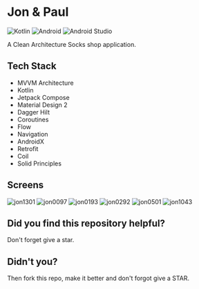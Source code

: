 # Jon & Paul

![Kotlin](https://img.shields.io/badge/kotlin-%230095D5.svg?style=for-the-badge&logo=kotlin&logoColor=white)
![Android](https://img.shields.io/badge/Android-3DDC84?style=for-the-badge&logo=android&logoColor=white)
![Android Studio](https://img.shields.io/badge/Android%20Studio-3DDC84.svg?style=for-the-badge&logo=android-studio&logoColor=white)

A Clean Architecture Socks shop application.

## Tech Stack

* MVVM Architecture
* Kotlin
* Jetpack Compose
* Material Design 2
* Dagger Hilt 
* Coroutines
* Flow
* Navigation
* AndroidX
* Retrofit
* Coil
* Solid Principles

## Screens
![jon1301](https://user-images.githubusercontent.com/62098466/176637391-f556159e-00a9-4f9d-a32f-0eddcfe62210.jpg)
![jon0097](https://user-images.githubusercontent.com/62098466/176637395-1b27ea7e-290b-460a-b4f6-df80559b8074.jpg)
![jon0193](https://user-images.githubusercontent.com/62098466/176637396-4c96db6e-afe7-42b5-8d56-f770748b0875.jpg)
![jon0292](https://user-images.githubusercontent.com/62098466/176637398-b033d40c-8dbc-4ac5-87f2-6af8e1635bdb.jpg)
![jon0501](https://user-images.githubusercontent.com/62098466/176637399-3b702144-3d09-469a-99be-dbfa47398025.jpg)
![jon1043](https://user-images.githubusercontent.com/62098466/176637400-c309e437-6004-4bc3-b60d-7390abc1faf4.jpg)


## Did you find this repository helpful?
Don't forget give a star.

## Didn't you?
Then fork this repo, make it better and don't forgot give a STAR.
